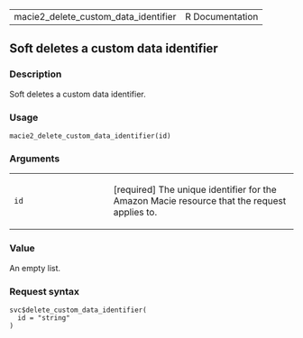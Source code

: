 <table style="width: 100%;">
<tbody>
<tr class="odd">
<td>macie2_delete_custom_data_identifier</td>
<td style="text-align: right;">R Documentation</td>
</tr>
</tbody>
</table>

## Soft deletes a custom data identifier

### Description

Soft deletes a custom data identifier.

### Usage

    macie2_delete_custom_data_identifier(id)

### Arguments

<table>
<colgroup>
<col style="width: 35%" />
<col style="width: 65%" />
</colgroup>
<tbody>
<tr class="odd">
<td><code id="macie2_delete_custom_data_identifier_:_id">id</code></td>
<td><p>[required] The unique identifier for the Amazon Macie resource
that the request applies to.</p></td>
</tr>
</tbody>
</table>

### Value

An empty list.

### Request syntax

    svc$delete_custom_data_identifier(
      id = "string"
    )
